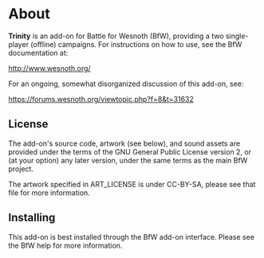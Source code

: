 About
=====

**Trinity** is an add-on for Battle for Wesnoth (BfW), providing a two single-player (offline) campaigns. 
For instructions on how to use, see the BfW documentation at:

  <http://www.wesnoth.org/>

For an ongoing, somewhat disorganized discussion of this add-on, see:

  <https://forums.wesnoth.org/viewtopic.php?f=8&t=31632>


License
-------

The add-on's source code, artwork (see below), and sound assets are provided under
the terms of the GNU General Public License version 2, or (at your option) any
later version, under the same terms as the main BfW project.


The artwork specified in ART_LICENSE is under CC-BY-SA, please see that file for more information.


Installing
----------

This add-on is best installed through the BfW add-on interface.  Please see the BfW help for more information.

